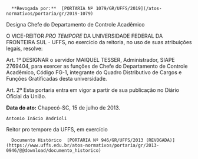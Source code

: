       **Revogada por:**  [PORTARIA Nº 1079/GR/UFFS/2019](/atos-normativos/portaria/gr/2019-1079) 

   Designa Chefe do Departamento de Controle Acadêmico  

O VICE-REITOR *PRO TEMPORE* DA UNIVERSIDADE FEDERAL DA FRONTEIRA SUL - UFFS, no exercício da reitoria, no uso de suas atribuições legais, resolve:

 Art. 1º DESIGNAR o servidor MAIQUEL TESSER, Administrador, SIAPE 2769404, para exercer as funções de Chefe do Departamento de Controle Acadêmico, Código FG-1, integrante do Quadro Distributivo de Cargos e Funções Gratificadas desta universidade.

 Art. 2º Esta portaria entra em vigor a partir de sua publicação no Diário Oficial da União.

  

   **Data do ato:** Chapecó-SC, 15 de julho de 2013.   
 

    Antonio Inácio Andrioli   
 Reitor pro tempore da UFFS, em exercício 

      Documento Histórico  [PORTARIA Nº 946/GR/UFFS/2013 (REVOGADA)](https://www.uffs.edu.br/atos-normativos/portaria/gr/2013-0946/@@download/documento_historico)     
      
